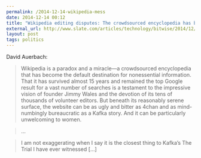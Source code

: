```yaml
---
permalink: /2014-12-14-wikipedia-mess
date: 2014-12-14 00:12
title: "Wikipedia editing disputes: The crowdsourced encyclopedia has become a rancorous, sexist mess."
external_url: http://www.slate.com/articles/technology/bitwise/2014/12/wikipedia_editing_disputes_the_crowdsourced_encyclopedia_has_become_a_rancorous.html?wpsrc
layout: post
tags: politics
---
```


David Auerbach:

>Wikipedia is a paradox and a miracle—a crowdsourced encyclopedia that has become the default destination for nonessential information. That it has survived almost 15 years and remained the top Google result for a vast number of searches is a testament to the impressive vision of founder Jimmy Wales and the devotion of its tens of thousands of volunteer editors. But beneath its reasonably serene surface, the website can be as ugly and bitter as 4chan and as mind-numbingly bureaucratic as a Kafka story. And it can be particularly unwelcoming to women. 

>...

>I am not exaggerating when I say it is the closest thing to Kafka’s The Trial I have ever witnessed [...]